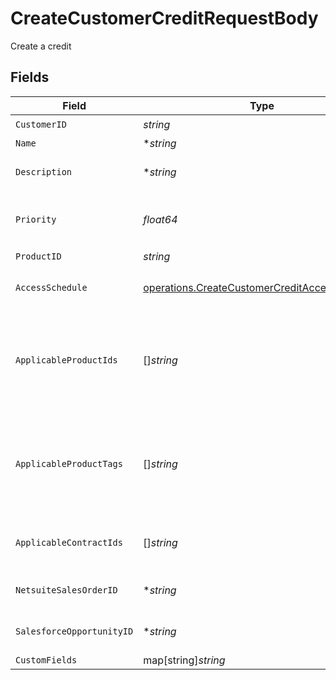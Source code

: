 # CreateCustomerCreditRequestBody

Create a credit


## Fields

| Field                                                                                                                                                  | Type                                                                                                                                                   | Required                                                                                                                                               | Description                                                                                                                                            |
| ------------------------------------------------------------------------------------------------------------------------------------------------------ | ------------------------------------------------------------------------------------------------------------------------------------------------------ | ------------------------------------------------------------------------------------------------------------------------------------------------------ | ------------------------------------------------------------------------------------------------------------------------------------------------------ |
| `CustomerID`                                                                                                                                           | *string*                                                                                                                                               | :heavy_check_mark:                                                                                                                                     | N/A                                                                                                                                                    |
| `Name`                                                                                                                                                 | **string*                                                                                                                                              | :heavy_minus_sign:                                                                                                                                     | displayed on invoices                                                                                                                                  |
| `Description`                                                                                                                                          | **string*                                                                                                                                              | :heavy_minus_sign:                                                                                                                                     | Used only in UI/API. It is not exposed to end customers.                                                                                               |
| `Priority`                                                                                                                                             | *float64*                                                                                                                                              | :heavy_check_mark:                                                                                                                                     | If multiple credits or commits are applicable, the one with the lower priority will apply first.                                                       |
| `ProductID`                                                                                                                                            | *string*                                                                                                                                               | :heavy_check_mark:                                                                                                                                     | N/A                                                                                                                                                    |
| `AccessSchedule`                                                                                                                                       | [operations.CreateCustomerCreditAccessSchedule](../../models/operations/createcustomercreditaccessschedule.md)                                         | :heavy_check_mark:                                                                                                                                     | Schedule for distributing the credit to the customer.                                                                                                  |
| `ApplicableProductIds`                                                                                                                                 | []*string*                                                                                                                                             | :heavy_minus_sign:                                                                                                                                     | Which products the credit applies to. If both applicable_product_ids and applicable_product_tags are not provided, the credit applies to all products. |
| `ApplicableProductTags`                                                                                                                                | []*string*                                                                                                                                             | :heavy_minus_sign:                                                                                                                                     | Which tags the credit applies to. If both applicable_product_ids and applicable_product_tags are not provided, the credit applies to all products.     |
| `ApplicableContractIds`                                                                                                                                | []*string*                                                                                                                                             | :heavy_minus_sign:                                                                                                                                     | Which contract the credit applies to. If not provided, the credit applies to all contracts.                                                            |
| `NetsuiteSalesOrderID`                                                                                                                                 | **string*                                                                                                                                              | :heavy_minus_sign:                                                                                                                                     | This field's availability is dependent on your client's configuration.                                                                                 |
| `SalesforceOpportunityID`                                                                                                                              | **string*                                                                                                                                              | :heavy_minus_sign:                                                                                                                                     | This field's availability is dependent on your client's configuration.                                                                                 |
| `CustomFields`                                                                                                                                         | map[string]*string*                                                                                                                                    | :heavy_minus_sign:                                                                                                                                     | N/A                                                                                                                                                    |